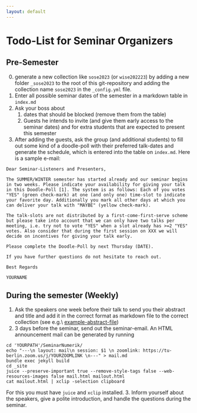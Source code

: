 ```yaml
---
layout: default
---
```

# Todo-List for Seminar Organizers

## Pre-Semester
0. generate a new collection like `sose2023` (or `wise202223`) by adding a new folder `_sose2023` to the root of this git-repository and adding the collection name `sose2023` in the `_config.yml` file.
1. Enter all possible seminar dates of the semester in a markdown table in `index.md`
2. Ask your boss about
    1. dates that should be blocked (remove them from the table)
    2. Guests he intends to invite (and give them early access to the seminar dates) and for extra students that are expected to present this semester
3. After adding the guests, ask the group (and additional students) to fill out some kind of a doodle-poll with their preferred talk-dates and generate the schedule, which is entered into the table on `index.md`. Here is a sample e-mail:

```
Dear Seminar-Listeners and Presenters,

The SUMMER/WINTER semester has started already and our seminar begins in two weeks. Please indicate your availability for giving your talk in this Doodle-Poll [1]. The system is as follows: Each of you votes "YES" (green check-mark) at one (and only one) time-slot to indicate your favorite day. Additionally you mark all other days at which you can deliver your talk with "MAYBE" (yellow check-mark).

The talk-slots are not distributed by a first-come-first-serve scheme but please take into account that we can only have two talks per meeting, i.e. try not to vote "YES" when a slot already has >=2 "YES" votes. Also consider that during the first session on XXX we will decide on incentives for giving your talk early.

Please complete the Doodle-Poll by next Thursday (DATE).

If you have further questions do not hesitate to reach out.

Best Regards

YOURNAME
```

## During the semester (Weekly)

1. Ask the speakers one week before their talk to send you their abstract and title and add it in the correct format as markdown file to the correct collection (see e.g.\ [example-abstract-file](https://raw.githubusercontent.com/Algopaul/SeminarNumerik/2c18aa6d2f76f14319c80c435318f3cce72cd98a/_abstracts/Balzer1.md))
2. 3 days before the seminar, send out the seminar-email. An HTML announcement mail can be generated by running
```
cd 'YOURPATH'/SeminarNumerik/
echo "---\n layout: mail\n session: $1 \n zoomlink: https://tu-berlin.zoom.us/j/YOURZOOMLINK \n---" > mail.md
bundle exec jekyll build
cd _site
juice --preserve-important true --remove-style-tags false --web-resources-images false mail.html mailout.html
cat mailout.html | xclip -selection clipboard
```
For this you must have `juice` and `xclip` installed.
3. Inform yourself about the speakers, give a polite introduction, and handle the questions during the seminar.
